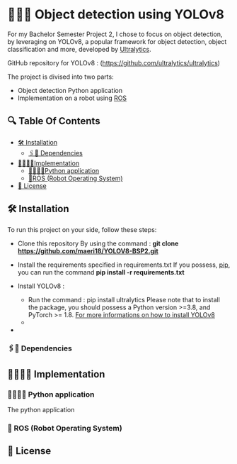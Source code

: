 # 👩‍💻📸 Object detection using YOLOv8

For my Bachelor Semester Project 2, I chose to focus on object detection, by leveraging on YOLOv8, 
a popular framework for object detection, object classification and more, developed by [Ultralytics](https://github.com/ultralytics).

GitHub repository for YOLOv8 : (https://github.com/ultralytics/ultralytics)

The project is divised into two parts:
* Object detection Python application
* Implementation on a robot using [ROS](https://www.ros.org/)

## 🔍 Table Of Contents

- [🛠 Installation](#installation)
  - [🖇️🔧 Dependencies](#dependencies)
- [👨🏻‍💻📝Implementation](#implementation)
  - [🐍👩🏻‍💻Python application](#application)
  - [🤖ROS (Robot Operating System)](#ROS) 
- [🧾 License](#license)

## 🛠️ Installation <a id="installation"></a>
To run this project on your side, follow these steps:
- Clone this repository
  By using the command : **git clone https://github.com/maeri18/YOLOV8-BSP2.git**
- Install the requirements specified in requirements.txt
  If you possess, [pip](https://pypi.org/project/pip/), you can run the command  **pip install -r requirements.txt**
- Install YOLOv8 :
  
  * Run the command : pip install ultralytics
    Please note that to install the package, you should possess a Python version >=3.8, and PyTorch >= 1.8.
    [For more informations on how to install YOLOv8](https://github.com/ultralytics/ultralytics?tab=readme-ov-file#documentation)
  *
- 
### 🖇️🔧 Dependencies <a id="dependencies"></a>
## 👨🏻‍💻📝 Implementation <a id="implementation"></a>
### 🐍👩🏻‍💻 Python application <a id="application"></a>
The python application
### 🤖 ROS (Robot Operating System) <a id="ROS"></a>
## 🧾 License <a id="license"></a>



